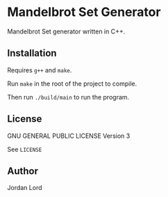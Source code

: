 # Mandelbrot Set Generator

Mandelbrot Set generator written in C++.

## Installation

Requires `g++` and `make`.

Run `make` in the root of the project to compile.

Then run `./build/main` to run the program.

## License

GNU GENERAL PUBLIC LICENSE Version 3

See `LICENSE`

## Author

Jordan Lord
